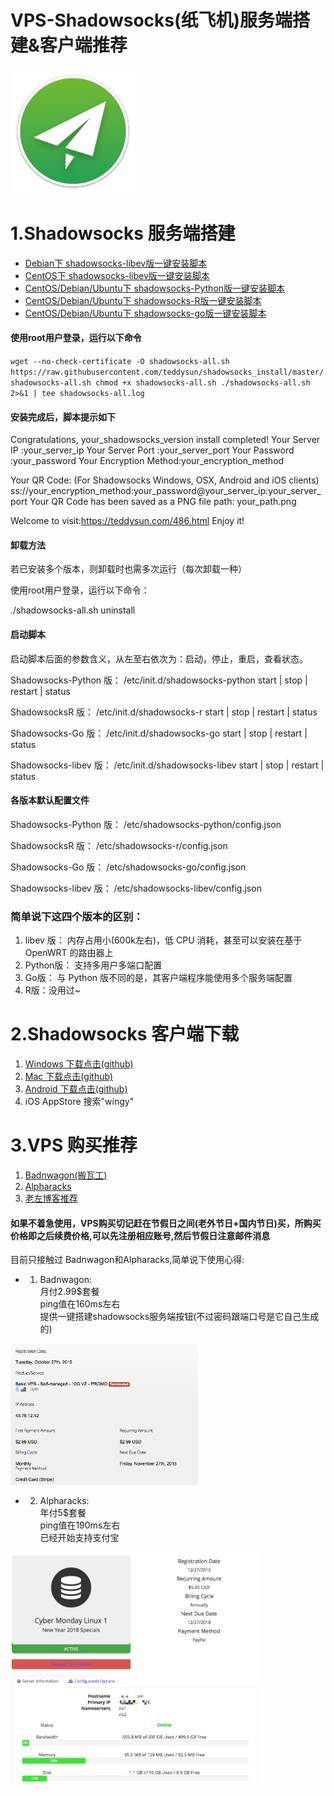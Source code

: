# VPS-Shadowsocks(纸飞机)服务端搭建&客户端推荐
<img src="images/Icon.png" width="200">

# 1.<a id="服务端搭建"></a>Shadowsocks 服务端搭建

* [Debian下 shadowsocks-libev版一键安装脚本](https://teddysun.com/358.html)
* [CentOS下     shadowsocks-libev版一键安装脚本](https://teddysun.com/357.html)
* [CentOS/Debian/Ubuntu下 shadowsocks-Python版一键安装脚本](https://teddysun.com/342.html)
* [CentOS/Debian/Ubuntu下 shadowsocks-R版一键安装脚本](https://shadowsocks.be/9.html)
* [CentOS/Debian/Ubuntu下 shadowsocks-go版一键安装脚本](https://teddysun.com/392.html)


#### 使用root用户登录，运行以下命令
``
wget --no-check-certificate -O shadowsocks-all.sh https://raw.githubusercontent.com/teddysun/shadowsocks_install/master/shadowsocks-all.sh
chmod +x shadowsocks-all.sh
./shadowsocks-all.sh 2>&1 | tee shadowsocks-all.log
``

#### 安装完成后，脚本提示如下

Congratulations, your_shadowsocks_version install completed!
Your Server IP        :your_server_ip
Your Server Port      :your_server_port
Your Password         :your_password
Your Encryption Method:your_encryption_method

Your QR Code: (For Shadowsocks Windows, OSX, Android and iOS clients)
 ss://your_encryption_method:your_password@your_server_ip:your_server_port
Your QR Code has been saved as a PNG file path:
 your_path.png

Welcome to visit:https://teddysun.com/486.html
Enjoy it!

#### 卸载方法

若已安装多个版本，则卸载时也需多次运行（每次卸载一种）

使用root用户登录，运行以下命令：

./shadowsocks-all.sh uninstall
#### 启动脚本

启动脚本后面的参数含义，从左至右依次为：启动，停止，重启，查看状态。

Shadowsocks-Python 版：
/etc/init.d/shadowsocks-python start | stop | restart | status

ShadowsocksR 版：
/etc/init.d/shadowsocks-r start | stop | restart | status

Shadowsocks-Go 版：
/etc/init.d/shadowsocks-go start | stop | restart | status

Shadowsocks-libev 版：
/etc/init.d/shadowsocks-libev start | stop | restart | status

#### 各版本默认配置文件

Shadowsocks-Python 版：
/etc/shadowsocks-python/config.json

ShadowsocksR 版：
/etc/shadowsocks-r/config.json

Shadowsocks-Go 版：
/etc/shadowsocks-go/config.json

Shadowsocks-libev 版：
/etc/shadowsocks-libev/config.json

### 简单说下这四个版本的区别：
1. libev 版： 内存占用小(600k左右)，低 CPU 消耗，甚至可以安装在基于 OpenWRT 的路由器上
2. Python版： 支持多用户多端口配置
3. Go版： 与 Python 版不同的是，其客户端程序能使用多个服务端配置
4. R版：没用过~

# 2.Shadowsocks 客户端下载
1. [Windows 下载点击(github)](https://github.com/shadowsocks/shadowsocks-windows/releases)
2. [Mac 下载点击(github)](https://github.com/shadowsocks/ShadowsocksX-NG/releases/)
3. [Android 下载点击(github)](https://github.com/shadowsocks/shadowsocks-android/releases)
4. iOS AppStore 搜索"wingy"

# 3.VPS 购买推荐
1. [Badnwagon(搬瓦工)](https://bwh1.net/index.php)
2. [Alpharacks](https://www.alpharacks.com)
3. [老左博客推荐](http://www.laozuo.org/myvps)


#### 如果不着急使用，VPS购买切记赶在节假日之间(老外节日+国内节日)买，所购买价格即之后续费价格,可以先注册相应账号,然后节假日注意邮件消息
目前只接触过 Badnwagon和Alpharacks,简单说下使用心得: 

* 1. Badnwagon:  
月付2.99$套餐  
ping值在160ms左右  
提供一键搭建shadowsocks服务端按钮(不过密码跟端口号是它自己生成的)
 

<img src="images/Badnwagon_record.png" width="300">

* 2. Alpharacks:  
年付5$套餐  
ping值在190ms左右  
已经开始支持支付宝  

<img src="images/Alpharacks_record.png" width="400">

